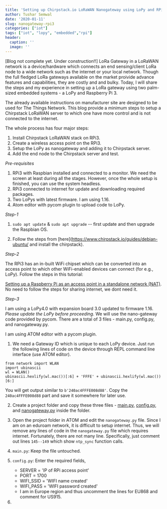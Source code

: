 ```yaml
---
title: 'Setting up Chirpstack.io LoRaWAN Nanogateway using LoPy and RPi3'
author: Tushar Semwal
date: '2020-01-11'
slug: nanogateway-rpi3
categories: ["iot"]
tags: ["iot", "lopy", "embedded","rpi"]
header:
  caption: ''
  image: ''
---
```

[Blog not complete yet. Under construction!!]
LoRa Gateway in a LoRaWAN network is a device/hardware which connects an end sensing/client LoRa node to a wide network such as the internet or your local network. Though the full fledged LoRa gateways available on the market proivide advance features and capabilities, they are costly and and bulky. Today, I will share the steps and my experience in setting up a LoRa gateway using two palm-sized embedded systems - a LoPy and Raspberry Pi 3. 

The already available instructions on manufacturer site are designed to be used for The Things Network. This blog provide a minimum steps to setup a Chirpstack LoRaWAN server to which one have more control and is not connected to the internet. 

The whole process has four major steps:

1. Install Chirpstack LoRaWAN stack on RPi3.
2. Create a wireless access point on the RPi3.
3. Setup the LoPy as nanogateway and adding it to Chirpstack server.
4. Add the end node to the Chirpstack server and test.

_Pre-requisites_

1. RPi3 with Raspbian installed and connected to a monitor. We need the screen at least during all the stages. However, once the whole setup is finished, you can use the system headless.
2. RPi3 connected to internet for update and downloading required packages.
3. Two LoPys with latest firmware. I am using 1.16.
4. Atom editor with pycom plugin to upload code to LoPy.

_Step-1_

1. `sudo apt update` & `sudo apt upgrade` -- first update and then upgrade the Raspbian OS.

2. Follow the steps from [here](https://www.chirpstack.io/guides/debian-ubuntu/ and install the chirpstack).

_Step-2_

The RPi3 has an in-built WiFi chipset which can be converted into an access point to which other WiFi-enabled devices can connect (for e.g., LoPy). Follow the steps in this tutorial: 	

[Setting up a Raspberry Pi as an access point in a standalone network (NAT)](https://www.raspberrypi.org/documentation/configuration/wireless/access-point.md). No need to follow the steps for sharing internet, we dont need it.

_Step-3_

I am using a LoPy4.0 with expansion board 3.0 updated to firmware 1.16. _Please update the LoPy before proceeding._ We will use the nano-gateway code provided by pycom. There are a total of 3 files - main.py, config.py, and nanogateway.py.

I am using ATOM editor with a pycom plugin.

1. We need a Gateway ID which is unique to each LoPy device. Just run the following lines of code on the device through REPL command line interface (use ATOM editor).
```
from network import WLAN
import ubinascii
wl = WLAN()
ubinascii.hexlify(wl.mac())[:6] + 'FFFE' + ubinascii.hexlify(wl.mac())[6:]
```
You will get output similar to `b'240ac4FFFE008d88'`. Copy the `240ac4FFFE008d88` part and save it somewhere for later use.

2. Create a project folder and copy these three files - [main.py](https://github.com/pycom/pycom-libraries/blob/master/examples/lorawan-nano-gateway/main.py), [config.py](https://github.com/pycom/pycom-libraries/blob/master/examples/lorawan-nano-gateway/config.py), and [nanogateway.py](https://github.com/pycom/pycom-libraries/blob/master/examples/lorawan-nano-gateway/nanogateway.py) inside the folder.

3. Open the project folder in ATOM and edit the `nanogateway.py` file. Since I am on an eduroam network, it is difficult to setup internet. Thus, we will remove any lines of code in the `nanogateway.py` file which requires internet. Fortunately, there are not many line. Specifically, just comment out lines `145--149` which show `ntp_sync` function calls. 

4. `main.py`: Keep the file untouched.

5. `config.py`: Enter the required fields,
	- SERVER = 'IP of RPi access point'
	- PORT = 1700
	- WIFI_SSID = 'WIFI name created'
	- WIFI_PASS = 'WIFI password created'
	- I am in Europe region and thus uncomment the lines for EU868 and comment for US915.

6. 







